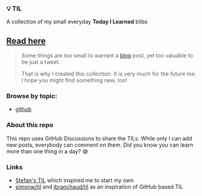 ### :bulb: TIL

A collection of my small everyday **Today I Learned** blibs

## [Read here](../../discussions/categories/til)

> Some things are too small to warrant a [blog](https://robinpokorny.com/blog/) post, yet too valuable to be just a tweet.
> 
> That is why I created this collection.
> It is very much for the future me.
> I hope you might find something new, too!

### Browse by topic:
- [github](../..//discussions?discussions_q=label%3Agithub)

### About this repo
This repo uses GitHub Discussions to share the TILs. While only I can add new posts, everybody can comment on them. Did you know you can learn more than one thing in a day? :sweat_smile:

### Links

- [Stefan's TIL](https://www.stefanjudis.com/today-i-learned/) which inspired me to start my own
- [simonw/til](https://github.com/simonw/til) and [jbranchaud/til](https://github.com/jbranchaud/til) as an inspiration of GitHub based TIL
